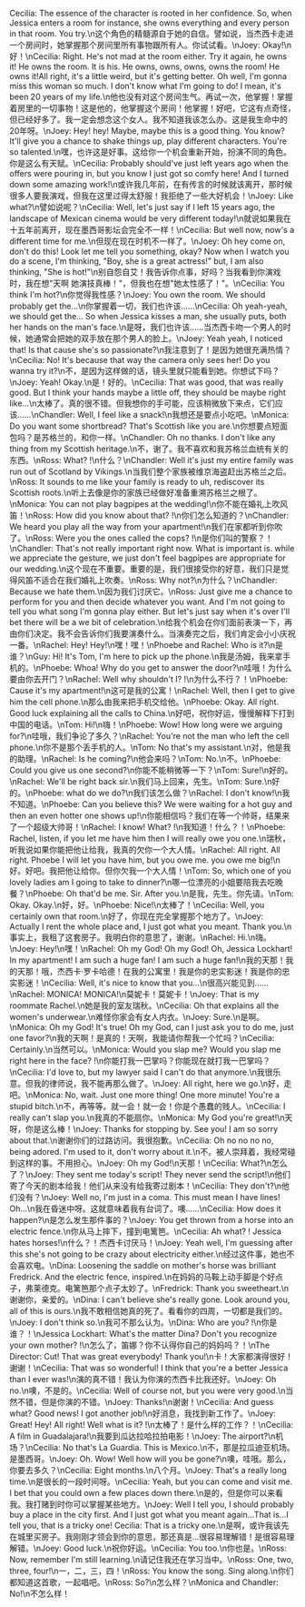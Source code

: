 Cecilia: The essence of the character is rooted in her confidence. So, when Jessica enters a room for instance, she owns everything and every person in that room. You try.\n这个角色的精髓源自于她的自信。譬如说，当杰西卡走进一个房间时，她掌握那个房间里所有事物跟所有人。你试试看。\nJoey: Okay!\n好！\nCecilia: Right. He's not mad at the room either. Try it again, he owns it! He owns the room. It is his. He owns, owns, owns, owns the room! He owns it!All right, it's a little weird, but it's getting better. Oh well, I'm gonna miss this woman so much. I don't know what I'm going to do! I mean, it's been 20 years of my life.\n他也没有对这个房间生气。再试一次，他掌握！掌握着房里的一切事物！这是他的，他掌握这个房间！他掌握！好吧，它这有点奇怪，但已经好多了。我一定会想念这个女人。我不知道我该怎么办。这是我生命中的20年呀。\nJoey: Hey! hey! Maybe, maybe this is a good thing. You know? It'll give you a chance to shake things up, play different characters. You're so talented.\n嘿，也许这是好事。这给你一个机会重新开始，扮演不同的角色。你是这么有天赋。\nCecilia: Probably should've just left years ago when the offers were pouring in, but you know I just got so comfy here! And I turned down some amazing work!\n或许我几年前，在有传言的时候就该离开，那时候很多人要我演戏，但我在这里过得太舒服！我拒绝了一些大好机会！\nJoey: Like what?\n譬如说呢？\nCecilia: Well, let's just say if I left 15 years ago, the landscape of Mexican cinema would be very different today!\n就说如果我在十五年前离开，现在墨西哥影坛会完全不一样！\nCecilia: But well now, now's a different time for me.\n但现在现在时机不一样了。\nJoey: Oh hey come on, don't do this! Look let me tell you something, okay? Now when I watch you do a scene, I'm thinking, "Boy, she is a great actress!" but, I am also thinking, "She is hot!"\n别自怨自艾！我告诉你点事，好吗？当我看到你演戏时，我在想"天啊 她演技真棒！"，但我也在想"她太性感了！"。\nCecilia: You think I'm hot?\n你觉得我性感？\nJoey: You own the room. We should probably get the…\n你掌握着一切，我们也许该……\nCecilia: Oh yeah-yeah, we should get the… So when Jessica kisses a man, she usually puts, both her hands on the man's face.\n是呀，我们也许该……当杰西卡吻一个男人的时候，她通常会把她的双手放在那个男人的脸上。\nJoey: Yeah yeah, I noticed that! Is that cause she's so passionate?\n我注意到了！是因为她很充满热情？\nCecilia: No! It's because that way the camera only sees her! Do you wanna try it?\n不，是因为这样做的话，镜头里就只能看到她。你想试下吗？\nJoey: Yeah! Okay.\n是！好的。\nCecilia: That was good, that was really good. But I think your hands maybe a little off, they should be maybe right like…\n太棒了。真的很不错。但我想你的手可能，应该稍微放下来点，它们应该……\nChandler: Well, I feel like a snack!\n我想还是要点小吃吧。\nMonica: Do you want some shortbread? That's Scottish like you are.\n你想要点短面包吗？是苏格兰的，和你一样。\nChandler: Oh no thanks. I don't like any thing from my Scottish heritage.\n不，谢了。我不喜欢和我苏格兰血统有关的东西。\nRoss: What? !\n什么？\nChandler: Well it's just my entire family was run out of Scotland by Vikings.\n当我们整个家族被维京海盗赶出苏格兰之后。\nRoss: It sounds to me like your family is ready to uh, rediscover its Scottish roots.\n听上去像是你的家族已经做好准备重溯苏格兰之根了。\nMonica: You can not play bagpipes at the wedding!\n你不能在婚礼上吹风笛！\nRoss: How did you know about that? !\n你们怎么知道的？\nChandler: We heard you play all the way from your apartment!\n我们在家都听到你吹了。\nRoss: Were you the ones called the cops? !\n是你们叫的警察？！\nChandler: That's not really important right now. What is important is. while we appreciate the gesture, we just don't feel bagpipes are appropriate for our wedding.\n这个现在不重要。重要的是，我们很接受你的好意，我们只是觉得风笛不适合在我们婚礼上吹奏。\nRoss: Why not?\n为什么？\nChandler: Because we hate them.\n因为我们讨厌它。\nRoss: Just give me a chance to perform for you and then decide whatever you want. And I'm not going to tell you what song I'm gonna play either. But let's just say when it's over I'll bet there will be a we bit of celebration.\n给我个机会在你们面前表演一下，再由你们决定。我不会告诉你们我要演奏什么。当演奏完之后，我们肯定会小小庆祝一番。\nRachel: Hey! Hey!\n嘿！嘿！\nPhoebe and Rachel: Who is it?\n是谁？\nGuy: Hi! It's Tom, I'm here to pick up the phone.\n我是汤姆，我来拿手机的。\nPhoebe: Whoa! Why do you get to answer the door?\n哇哦！为什么要由你去开门？\nRachel: Well why shouldn't I? !\n为什么不行？！\nPhoebe: Cause it's my apartment!\n这可是我的公寓！\nRachel: Well, then I get to give him the cell phone.\n那么由我来把手机交给他。\nPhoebe: Okay. All right. Good luck explaining all the calls to China.\n好吧，祝你好运，慢慢解释下打到中国的电话。\nTom: Hi!\n嗨！\nPhoebe: Wow! How long were we arguing for?\n哇哦，我们争论了多久？\nRachel: You're not the man who left the cell phone.\n你不是那个丢手机的人。\nTom: No that's my assistant.\n对，他是我的助理。\nRachel: Is he coming?\n他会来吗？\nTom: No.\n不。\nPhoebe: Could you give us one second?\n你能不能稍微等一下？\nTom: Sure!\n好的。\nRachel: We'll be right back sir.\n我们马上回来，先生。\nTom: Sure.\n好的。\nPhoebe: what do we do?\n我们该怎么做？\nRachel: I don't know!\n我不知道。\nPhoebe: Can you believe this? We were waiting for a hot guy and then an even hotter one shows up!\n你能相信吗？我们在等一个帅哥，结果来了一个超级大帅哥！\nRachel: I know! What? !\n我知道！什么？！\nPhoebe: Rachel, listen, if you let me have him then I will really owe you one.\n瑞秋，听我说如果你能把他让给我，我真的欠你一个大人情。\nRachel: All right. All right. Phoebe I will let you have him, but you owe me. you owe me big!\n好。好吧。我把他让给你。但你欠我一个大人情！\nTom: So, which one of you lovely ladies am I going to take to dinner?\n哪一位漂亮的小姐要陪我去吃晚餐？\nPhoebe: Oh that'd be me. Sir. After you.\n是我，先生。你先请。\nTom: Okay. Okay.\n好，好。\nPhoebe: Nice!\n太棒了！\nCecilia: Well, you certainly own that room.\n好了，你现在完全掌握那个地方了。\nJoey: Actually I rent the whole place and, I just got what you meant. Thank you.\n事实上，我租了这套房子。我明白你的意思了，谢谢。\nRachel: Hi.\n嗨。\nJoey: Hey!\n嘿！\nRachel: Oh my God! Oh my God! Oh, Jessica Lockhart! In my apartment! I am such a huge fan! I am such a huge fan!\n我的天那！我的天那！哦，杰西卡·罗卡哈德！在我的公寓里！我是你的忠实影迷！我是你的忠实影迷！\nCecilia: Well, it's nice to know that you…\n很高兴能见到……\nRachel: MONICA! MONICA!\n莫妮卡！莫妮卡！\nJoey: That is my roommate Rachel.\n她是我的室友瑞秋。\nCecilia: Oh that explains all the women's underwear.\n难怪你家会有女人内衣。\nJoey: Sure.\n是啊。\nMonica: Oh my God! It's true! Oh my God, can I just ask you to do me, just one favor?\n我的天啊！是真的！天啊，我能请你帮我一个忙吗？\nCecilia: Certainly.\n当然可以。\nMonica: Would you slap me? Would you slap me right here in the face? !\n你能打我一巴掌吗？你能现在就打我一巴掌吗？\nCecilia: I'd love to, but my lawyer said I can't do that anymore.\n我很乐意。但我的律师说，我不能再那么做了。\nJoey: All right, here we go.\n好，走吧。\nMonica: No, wait. Just one more thing! One more minute! You're a stupid bitch.\n不，再等等。就一会！就一会！你是个愚蠢的贱人。\nCecilia: I really can't slap you.\n我真的不能扇你。\nMonica: My God you're great!\n天呀，你是这么棒！\nJoey: Thanks for stopping by. See you! I am so sorry about that.\n谢谢你们的过路访问。我很抱歉。\nCecilia: Oh no no no no, being adored. I'm used to it, don't worry about it.\n不。被人崇拜着，我经常碰到这样的事。不用担心。\nJoey: Oh my God!\n天那！\nCecilia: What?\n怎么了？\nJoey: They sent me today's script! They never send the script!\n他们寄了今天的剧本给我！他们从来没有给我寄过剧本！\nCecilia: They don't?\n他们没有？\nJoey: Well no, I'm just in a coma. This must mean I have lines! Oh…\n我在昏迷中呀。这就意味着我有台词了。噢……\nCecilia: How does it happen?\n是怎么发生那件事的？\nJoey: You get thrown from a horse into an electric fence.\n你从马上摔下，撞到电篱笆。\nCecilia: Ah what? ! Jessica hates horses!\n什么？！杰西卡讨厌马！\nJoey: Yeah well, I'm guessing after this she's not going to be crazy about electricity either.\n经过这件事，她也不会喜欢电。\nDina: Loosening the saddle on mother's horse was brilliant Fredrick. And the electric fence, inspired.\n在妈妈的马鞍上动手脚是个好点子，弗莱德克。电篱笆那个点子太妙了。\nFredrick: Thank you sweetheart.\n谢谢你，亲爱的。\nDina: I can't believe she's really gone. Look around you, all of this is ours.\n我不敢相信她真的死了。看看你的四周，一切都是我们的。\nJoey: I don't think so.\n我可不那么认为。\nDina: Who are you? !\n你是谁？！\nJessica Lockhart: What's the matter Dina? Don't you recognize your own mother? !\n怎么了，笛娜？你不认得你自己的妈妈吗？！\nThe Director: Cut! That was great everybody! Thank you!\n卡！大家都演得很好！谢谢！\nCecilia: That was so wonderful! I think that you're a better Jessica than I ever was!\n演的真不错！我认为你演的杰西卡比我还好。\nJoey: Oh no.\n噢，不是的。\nCecilia: Well of course not, but you were very good.\n当然不错，但是你演的不错。\nJoey: Thanks!\n谢谢！\nCecilia: And guess what? Good news! I got another job!\n好消息，我找到新工作了。\nJoey: Great! Hey! All right! Well what is it? !\n太棒了！是什么样的工作？！\nCecilia: A film in Guadalajara!\n我要到瓜达拉哈拉拍电影！\nJoey: The airport?\n机场？\nCecilia: No that's La Guardia. This is Mexico.\n不，那是拉瓜迪亚机场。是墨西哥。\nJoey: Oh. Wow! Well how will you be gone?\n噢，哇哦。那么，你要去多久？\nCecilia: Eight months.\n八个月。\nJoey: That's a really long time.\n是很长的一段时间呀。\nCecilia: Yeah, but you can come and visit me. I bet that you could own a few places down there.\n是的，但是你可以来看我。我打赌到时你可以掌握某些地方。\nJoey: Well I tell you, I should probably buy a place in the city first. And I just got what you meant again…That is…I tell you, that is a tricky one! Cecilia: That is a tricky one.\n是啊，或许我该先在城里买房子。我刚刚才领会到你的意思，那还真是…很容易理解错！是很容易理解错。\nJoey: Good luck.\n祝你好运。\nCecilia: You too.\n你也是。\nRoss: Now, remember l'm still learning.\n请记住我还在学习当中。\nRoss: One, two, three, four!\n一，二，三，四！\nRoss: You know the song. Sing along.\n你们都知道这首歌，一起唱吧。\nRoss: So?\n怎么样？\nMonica and Chandler: No!\n不怎么样！
        
